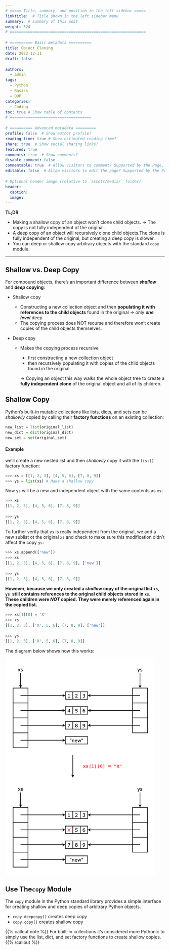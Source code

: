 ```yaml
---
# ===== Title, summary, and position in the left sidebar =====
linktitle:  # Title shown in the left sidebar menu
summary:  # Summary of this post
weight: 524
# ============================================================

# ========== Basic metadata ==========
title: Object Cloning
date: 2022-12-11
draft: false
 
authors:
  - admin
tags:
  - Python
  - Basics
  - OOP
categories:
  - Coding
toc: true # Show table of contents
# ====================================

# ========== Advanced metadata =========
profile: false  # Show author profile?
reading_time: true # Show estimated reading time?
share: true  # Show social sharing links?
featured: true
comments: true  # Show comments?
disable_comment: false
commentable: true  # Allow visitors to comment? Supported by the Page, Post, and Book content types.
editable: false  # Allow visitors to edit the page? Supported by the Page, Post, and Book content types.

# Optional header image (relative to `assets/media/` folder).
header:
  caption: 
  image:  
---
```


**TL;DR**

- Making a shallow copy of an object won’t clone child objects. → The copy is not fully independent of the original.
- A deep copy of an object will recursively clone child objects.The clone is fully independent of the original, but creating a deep copy is slower.
- You can deep or shallow copy arbitrary objects with the standard `copy` module.

------

## Shallow vs. Deep Copy

For compound objects, there’s an important difference between ***shallow*** and ***deep* copying**:

- Shallow copy
  - Constructing a new collection object and then **populating it with references to the child objects** found in the original → only ***one level*** deep
  - The copying process does NOT recurse and therefore won’t create copies of the child objects themselves.

- Deep copy

  - Makes the copying process recursive

    - first constructing a new collection object
    - then recursively populating it with copies of the child objects found in the original

    → Copying an object this way walks the whole object tree to create a **fully independent clone** of the original object and all of its children.

## Shallow Copy

Python’s built-in mutable collections like lists, dicts, and sets can be *shallowly* copied by calling their **factory functions** on an existing collection:

```python
new_list = list(original_list) 
new_dict = dict(original_dict) 
new_set = set(original_set)
```

#### Example

we’ll create a new nested list and then *shallowly* copy it with the `list()` factory function:

```python
>>> xs = [[1, 2, 3], [4, 5, 6], [7, 8, 9]] 
>>> ys = list(xs) # Make a shallow copy
```

Now `ys` will be a new and independent object with the same contents as `xs`:

```python
>>> xs
[[1, 2, 3], [4, 5, 6], [7, 8, 9]] 

>>> ys
[[1, 2, 3], [4, 5, 6], [7, 8, 9]]
```

To further verify that `ys` is really independent from the original, we add a new sublist ot the original `xs` and check to make sure this modification didn’t affect the copy `ys`:

```python
>>> xs.append(['new'])
>>> xs
[[1, 2, 3], [4, 5, 6], [7, 8, 9], ['new']] 

>>> ys
[[1, 2, 3], [4, 5, 6], [7, 8, 9]]
```

**However, because we only created a *shallow* copy of the original list `xs`, `ys `still contains references to the original child objects stored in `xs`. These children were *NOT* copied. They were merely referenced again in the copied list.**

```python
>>> xs[1][0] = 'X'
>>> xs
[[1, 2, 3], ['X', 5, 6], [7, 8, 9], ['new']] 

>>> ys
[[1, 2, 3], ['X', 5, 6], [7, 8, 9]]
```

The diagram below shows how this works:

<img src="https://raw.githubusercontent.com/EckoTan0804/upic-repo/master/uPic/python_shallow_copy.png" alt="python_shallow_copy" style="zoom:67%;" />

## Use The`copy` Module

The `copy` module in the Python standard library provides a simple interface for creating shallow and deep copies of arbitrary Python objects.

- `copy.deepcopy()` creates deep copy
- `copy.copy()` creates shallow copy

{{% callout note %}}
For built-in collections it’s considered more Pythonic to simply use the list, dict, and set factory functions to create shallow copies.
{{% /callout %}}